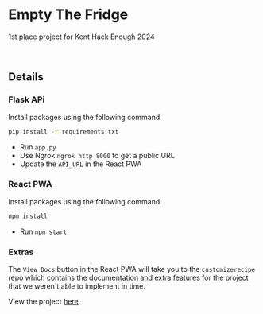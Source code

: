 # Empty The Fridge

1st place project for Kent Hack Enough 2024

<br>

## Details

### Flask APi

Install packages using the following command:

```bash
pip install -r requirements.txt
```

- Run `app.py`
- Use Ngrok `ngrok http 8000` to get a public URL
- Update the `API_URL` in the React PWA

### React PWA

Install packages using the following command:

```bash
npm install
```

- Run `npm start`

### Extras

The `View Docs` button in the React PWA will take you to the `customizerecipe` repo which contains the documentation and extra features for the project that we weren't able to implement in time.

View the project [here](https://github.com/hlee18lee46/customizerecipe)
